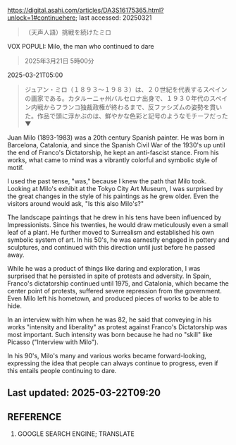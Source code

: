 https://digital.asahi.com/articles/DA3S16175365.html?unlock=1#continuehere; last accessed: 20250321

> （天声人語）挑戦を続けたミロ

VOX POPULI: Milo, the man who continued to dare

> 2025年3月21日 5時00分

2025-03-21T05:00

> ジュアン・ミロ（１８９３～１９８３）は、２０世紀を代表するスペインの画家である。カタルーニャ州バルセロナ出身で、１９３０年代のスペイン内戦からフランコ独裁政権が終わるまで、反ファシズムの姿勢を貫いた。作品で頭に浮かぶのは、鮮やかな色彩と記号のようなモチーフだった▼

Juan Milo (1893-1983) was a 20th century Spanish painter. He was born in Barcelona, Catalonia, and since the Spanish Civil War of the 1930's up until the end of Franco's Dictatorship, he kept an anti-fascist stance. From his works, what came to mind was a vibrantly colorful and symbolic style of motif.

I used the past tense, "was," because I knew the path that Milo took. Looking at Milo's exhibit at the Tokyo City Art Museum, I was surprised by the great changes in the style of his paintings as he grew older. Even the visitors around would ask, "Is this also Milo's?"

The landscape paintings that he drew in his tens have been influenced by Impressionists. Since his twenties, he would draw  meticulously even a small leaf of a plant. He further moved to Surrealism and established his own symbolic system of art. In his 50's, he was earnestly engaged in pottery and sculptures, and continued with this direction until just before he passed away.

While he was a product of things like daring and exploration, I was surprised that he persisted in spite of protests and adversity. In Spain, Franco's dictatorship continued until 1975, and Catalonia, which became the center point of protests, suffered severe repression from the government. Even Milo left his hometown, and produced pieces of works to be able to hide.

In an interview with him when he was 82, he said that conveying in his works "intensity and liberality" as protest against Franco's Dictatorship was most important. Such intensity was born because he had no "skill" like Picasso ("Interview with Milo").

In his 90's, Milo's many and various works became forward-looking, expressing the idea that people can always continue to progress, even if this entails people continuing to dare.

## Last updated: 2025-03-22T09:20

## REFERENCE

1) GOOGLE SEARCH ENGINE; TRANSLATE 
